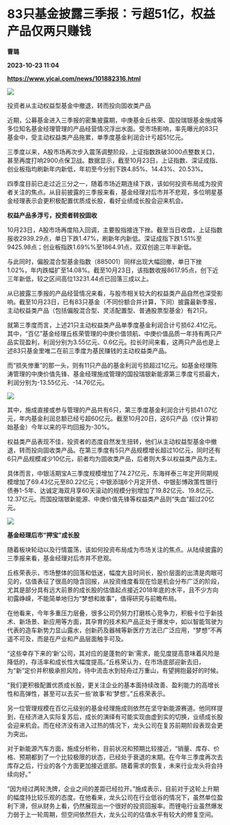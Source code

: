 # 83只基金披露三季报：亏超51亿，权益产品仅两只赚钱
**曹璐**

**2023-10-23 11:04**

**https://www.yicai.com/news/101882316.html**

![](https://imgcdn.yicai.com/uppics/slides/2023/10/5f93c3f7e93fb0e0bf6cbd72952ec510.jpg)

投资者从主动权益型基金中撤退，转而投向固收类产品

近期，公募基金进入三季报的密集披露期，中庚基金丘栋荣、国投瑞银基金施成等多位知名基金经理管理的产品经营情况浮出水面。受市场影响，率先曝光的83只基金中，受主动权益类产品拖累，单季度基金利润合计亏超51亿元。

三季度以来，A股市场再次步入震荡调整阶段，上证指数跌破3000点整数关口，甚至再度打响2900点保卫战。数据显示，截至10月23日，上证指数、深证成指、创业板指均刷新年内新低，年初至今分别下跌4.85%、14.43%、20.53%。

四季度目前已走过近三分之一，随着市场近期连续下跌，该如何投资布局成为投资者关注的焦点。从目前披露的三季报来看，基金经理对后市并不悲观，多位明星基金经理表示会更积极配置优质成长股，看好业绩成长股会迎来机会。

**权益产品多浮亏，投资者转投固收**

10月23日，A股市场再度陷入回调，主要股指接连下挫。截至当日收盘，上证指数报收2939.29‬点，单日下跌1.47%，刷新年内新低。深证成指下跌1.51%至9425.98‬点；创业板指跌1.69%%至1864.91‬点，双双创逾三年半新低。

与此同时，偏股混合型基金指数（885001）同样出现大幅回撤，单日下挫1.02%，年内跌幅扩至14.08%。截至10月23日，该指数收报8617.95点，创下近三年新低，较之区间高位13231.44点已回落三成以上。

从已披露三季报的产品经营情况来看，与股市相关较大的权益类产品自然也深受影响。截至10月23日，已有83只基金（不同份额合并计算，下同）披露最新季报，主动权益类产品（包括偏股混合型、灵活配置型、普通股票型基金）有21只。

就第三季度而言，上述21只主动权益类产品单季度基金利润合计亏损62.41亿元。其中，“百亿”基金经理丘栋荣管理的中庚价值领航、中庚价值品质一年持有两只产品实现盈利，利润分别为3.55亿元、0.6亿元。拉长时间来看，这两只产品也是上述83只基金里唯二在前三季度为基民赚钱的主动权益类产品。

而“损失惨重”的那一头，则有11只产品的基金利润亏损超过1亿元。如基金经理陈涛管理的中庚价值先锋、基金经理施成管理的国投瑞银新能源第三季度亏损最大，利润分别为-13.55亿元、-14.76亿元。

![](https://imgcdn.yicai.com/uppics/images/2023/10/88655407484ba69b7fab02403475c44b.jpg)

其中，施成直接或参与管理的产品共有6只，第三季度基金利润合计亏损41.07亿元，年内基金利润总额已经亏超60亿元。截至10月20日，这6只产品（仅计算初始基金）今年以来的平均回报为-30%。

权益类产品表现不佳，投资者的态度自然发生扭转，他们从主动权益型基金中撤退，转而投向固收类产品。在第三季度有5只产品规模增长超过10亿元，同时还有6只产品规模减少10亿元，前者均为固收类产品，后者则大多以权益类产品为主。

具体而言，中银活期宝A三季度规模增加了74.27亿元，东海祥泰三年定开同期规模增加了69.43亿元至80.22亿元；中银添瑞6个月定开债、中银彭博政策性银行债券1-5年、达诚定海双月享60天滚动的规模分别增加了19.82亿元、19.8亿元、12.37亿元。而国投瑞银新能源、中庚价值先锋等权益类产品则“失血”超过20亿元。

![](https://imgcdn.yicai.com/uppics/images/2023/10/569009c4b2ace83f9291be1a260a2a3d.jpg)

**基金经理后市“押宝”成长股**

随着板块轮动以及行情震荡，该如何投资布局成为市场关注的焦点。从陆续披露的三季报来看，基金经理对后市并不悲观。

丘栋荣表示，市场整体的回落和低迷，幅度大且时间长，股价层面的出清是肉眼可见的，估值表征了很高的隐含回报，从投资维度看现在恰是机会分布广泛的阶段，尤其是部分具有远大前景的成长股的估值起点接近2018年底的水平，且不少方向初露峥嵘，不能简单地归为“梦想和故事”，值得研究与前瞻布局。

在他看来，今年多重压力层叠，很多公司仍努力打磨核心竞争力，积极卡位于新技术、新场景、新应用等方面，其孕育的技术和产品正处于爆发中，如以智能驾驶为代表的造车新势力显山露水，创新药及器械等新医疗方法已广泛应用，“梦想”不再遥不可及，而是在产业和产品层面触手可及。

“这些幸存下来的‘新’公司，其对应的是蓬勃的‘新’需求，能见度提高意味着风险是降低的，存活率和成长性大幅度提高。”丘栋荣认为，在市场底部迎新去旧，为“新”定价并积极承担风险，待中流击水到轻舟过万重山，有望拥抱最好的时候。

“我们更积极配置优质成长股，更关注企业的基本面持续改善、盈利能力的高增长性和高弹性，甚至可以去买一些‘故事’和‘梦想’。”丘栋荣表示。

另一位管理规模在百亿元级别的基金经理施成则依然在坚守新能源赛道。他同样提到，在经济进入实际复苏后，成长的演绎有可能实现由虚到实的切换，业绩成长股会迎来机会。而在经济没有进入过热的情况下，龙头公司在复苏前期阶段表现会更为突出。

对于新能源汽车方面，施成分析称，目前状况和预期比较接近，“销量、库存、价格、预期都到了一个比较极限的状态，已经处于衰退的末期。在今年三季度再次去库存之后，行业的各个方面更加接近底部。随着需求的恢复，未来行业龙头将会持续向好。”

“因为经过两轮洗牌，企业之间的差距已经拉开。”施成表示，目前对于这轮上升期的幅度持比较乐观的态度。在他看来，龙头公司在行业低谷的情况下，虽然单位盈利下滑，但从财务上看，仍然展现出一个很好的投资回报率。而锂电行业虽然爆发力弱于上一轮周期，但空间依然巨大，龙头公司的估值水平有较大的修复空间。